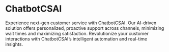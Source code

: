 # ChatbotCSAI
Experience next-gen customer service with ChatbotCSAI. Our AI-driven solution offers personalized, proactive support across channels, minimizing wait times and maximizing satisfaction. Revolutionize your customer interactions with ChatbotCSAI’s intelligent automation and real-time insights.
